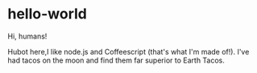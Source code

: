 # hello-world

Hi, humans!

Hubot here,I like node.js and Coffeescript (that's what I'm made of!).
I've had tacos on the moon and find them far superior to Earth Tacos.
